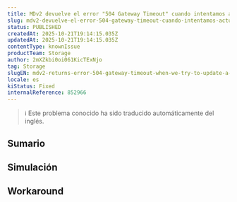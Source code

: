 ```yaml
---
title: MDv2 devuelve el error "504 Gateway Timeout" cuando intentamos actualizar un documento pasando un símbolo o carácter especial.
slug: mdv2-devuelve-el-error-504-gateway-timeout-cuando-intentamos-actualizar-un-documento-pasando-un-simbolo-o-caracter-especial
status: PUBLISHED
createdAt: 2025-10-21T19:14:15.035Z
updatedAt: 2025-10-21T19:14:15.035Z
contentType: knownIssue
productTeam: Storage
author: 2mXZkbi0oi061KicTExNjo
tag: Storage
slugEN: mdv2-returns-error-504-gateway-timeout-when-we-try-to-update-a-document-passing-a-symbol-or-special-character
locale: es
kiStatus: Fixed
internalReference: 852966
---
```


>ℹ️ Este problema conocido ha sido traducido automáticamente del inglés.

## Sumario

## Simulación

## Workaround

